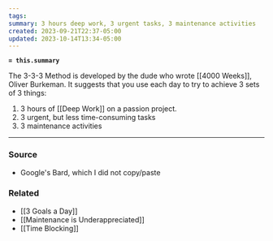 ```yaml
---
tags: 
summary: 3 hours deep work, 3 urgent tasks, 3 maintenance activities
created: 2023-09-21T22:37-05:00
updated: 2023-10-14T13:34-05:00
---
```

**`= this.summary`**

The 3-3-3 Method is developed by the dude who wrote [[4000 Weeks]], Oliver Burkeman. It suggests that you use each day to try to achieve 3 sets of 3 things:
1. 3 hours of [[Deep Work]] on a passion project.
2. 3 urgent, but less time-consuming tasks
3. 3 maintenance activities

---
### Source
- Google's Bard, which I did not copy/paste

### Related
- [[3 Goals a Day]]
- [[Maintenance is Underappreciated]]
- [[Time Blocking]]